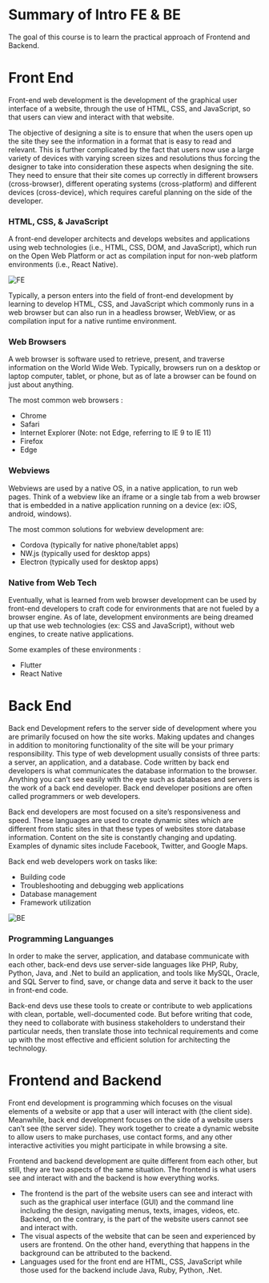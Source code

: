 # Summary of Intro FE & BE
The goal of this course is to learn the practical approach of Frontend and Backend.

# Front End
Front-end web development is the development of the graphical user interface of a website, through the use of HTML, CSS, and JavaScript, so that users can view and interact with that website.

The objective of designing a site is to ensure that when the users open up the site they see the information in a format that is easy to read and relevant. This is further complicated by the fact that users now use a large variety of devices with varying screen sizes and resolutions thus forcing the designer to take into consideration these aspects when designing the site. They need to ensure that their site comes up correctly in different browsers (cross-browser), different operating systems (cross-platform) and different devices (cross-device), which requires careful planning on the side of the developer.

### HTML, CSS, & JavaScript
A front-end developer architects and develops websites and applications using web technologies (i.e., HTML, CSS, DOM, and JavaScript), which run on the Open Web Platform or act as compilation input for non-web platform environments (i.e., React Native).

![FE](https://frontendmasters.com/guides/front-end-handbook/2018/images/what-is-front-end-dev.png)

Typically, a person enters into the field of front-end development by learning to develop HTML, CSS, and JavaScript which commonly runs in a web browser but can also run in a headless browser, WebView, or as compilation input for a native runtime environment.

### Web Browsers
A web browser is software used to retrieve, present, and traverse information on the World Wide Web. Typically, browsers run on a desktop or laptop computer, tablet, or phone, but as of late a browser can be found on just about anything.

The most common web browsers :
- Chrome
- Safari
- Internet Explorer (Note: not Edge, referring to IE 9 to IE 11)
- Firefox
- Edge

### Webviews
Webviews are used by a native OS, in a native application, to run web pages. Think of a webview like an iframe or a single tab from a web browser that is embedded in a native application running on a device (ex: iOS, android, windows).

The most common solutions for webview development are:
- Cordova (typically for native phone/tablet apps)
- NW.js (typically used for desktop apps)
- Electron (typically used for desktop apps)

### Native from Web Tech
Eventually, what is learned from web browser development can be used by front-end developers to craft code for environments that are not fueled by a browser engine. As of late, development environments are being dreamed up that use web technologies (ex: CSS and JavaScript), without web engines, to create native applications.

Some examples of these environments :
- Flutter
- React Native

# Back End
Back end Development refers to the server side of development where you are primarily focused on how the site works. Making updates and changes in addition to monitoring functionality of the site will be your primary responsibility. This type of web development usually consists of three parts: a server, an application, and a database. Code written by back end developers is what communicates the database information to the browser. Anything you can’t see easily with the eye such as databases and servers is the work of a back end developer.  Back end developer positions are often called programmers or web developers.

Back end developers are most focused on a site’s responsiveness and speed. These languages are used to create dynamic sites which are different from static sites in that these types of websites store database information. Content on the site is constantly changing and updating. Examples of dynamic sites include Facebook, Twitter, and Google Maps.

Back end web developers work on tasks like: 
- Building code
- Troubleshooting and debugging web applications
- Database management 
- Framework utilization 

![BE](https://www.thebalancecareers.com/thmb/934mZp4W5j4MSCHusNcXGY0MXI8=/1500x1000/filters:fill(auto,1)/backenddeveloper-2502825a14ff440eb775dc4244e7ed4d.png)

### Programming Languanges 
In order to make the server, application, and database communicate with each other, back-end devs use server-side languages like 
PHP, Ruby, Python, Java, and .Net to build an application, and tools like MySQL, Oracle, and SQL Server to find, save, or change data and serve it back to the user in front-end code. 

Back-end devs use these tools to create or contribute to web applications with clean, portable, well-documented code. But before writing that code, they need to collaborate with business stakeholders to understand their particular needs, then translate those into technical requirements and come up with the most effective and efficient solution for architecting the technology.

# Frontend and Backend
Front end development is programming which focuses on the visual elements of a website or app that a user will interact with (the client side). Meanwhile, back end development focuses on the side of a website users can’t see (the server side). They work together to create a dynamic website to allow users to make purchases, use contact forms, and any other interactive activities you might participate in while browsing a site.

Frontend and backend development are quite different from each other, but still, they are two aspects of the same situation. The frontend is what users see and interact with and the backend is how everything works. 
- The frontend is the part of the website users can see and interact with such as the graphical user interface (GUI) and the command line including the design, navigating menus, texts, images, videos, etc. Backend, on the contrary, is the part of the website users cannot see and interact with.
- The visual aspects of the website that can be seen and experienced by users are frontend. On the other hand, everything that happens in the background can be attributed to the backend.
- Languages used for the front end are HTML, CSS, JavaScript while those used for the backend include Java, Ruby, Python, .Net.
